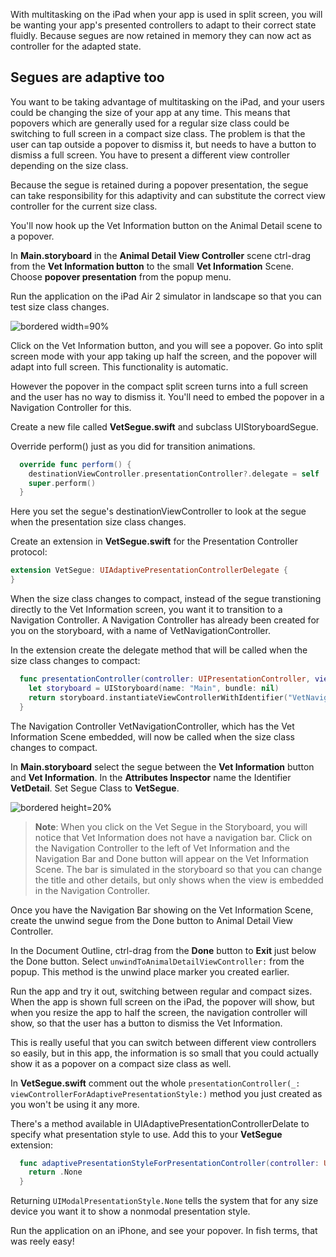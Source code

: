 With multitasking on the iPad when your app is used in split screen, you will be wanting your app's presented controllers to adapt to their correct state fluidly. Because segues are now retained in memory they can now act as controller for the adapted state.

## Segues are adaptive too

You want to be taking advantage of multitasking on the iPad, and your users could be changing the size of your app at any time. This means that popovers which are generally used for a regular size class could be switching to full screen in a compact size class. The problem is that the user can tap outside a popover to dismiss it, but needs to have a button to dismiss a full screen. You have to present a different view controller depending on the size class.

Because the segue is retained during a popover presentation, the segue can take responsibility for this adaptivity and can substitute the correct view controller for the current size class.

You'll now hook up the Vet Information button on the Animal Detail scene to a popover.

In **Main.storyboard** in the **Animal Detail View Controller** scene ctrl-drag from the **Vet Information button** to the small **Vet Information** Scene. Choose **popover presentation** from the popup menu. 

Run the application on the iPad Air 2 simulator in landscape so that you can test size class changes. 

![bordered width=90%](images/PopoverCompare.png)

Click on the Vet Information button, and you will see a popover. Go into split screen mode with your app taking up half the screen, and the popover will adapt into full screen. This functionality is automatic.

However the popover in the compact split screen turns into a full screen and the user has no way to dismiss it. You'll need to embed the popover in a Navigation Controller for this.

Create a new file called **VetSegue.swift** and subclass UIStoryboardSegue.

Override perform() just as you did for transition animations.

```swift
  override func perform() {
    destinationViewController.presentationController?.delegate = self
    super.perform()
  }
```

Here you set the segue's destinationViewController to look at the segue when the presentation size class changes.

Create an extension in **VetSegue.swift** for the Presentation Controller protocol:

```swift
extension VetSegue: UIAdaptivePresentationControllerDelegate {
}
```

When the size class changes to compact, instead of the segue transtioning directly to the Vet Information screen, you want it to transition to a Navigation Controller. A Navigation Controller has already been created for you on the storyboard, with a name of VetNavigationController.

In the extension create the delegate method that will be called when the size class changes to compact:

```swift
  func presentationController(controller: UIPresentationController, viewControllerForAdaptivePresentationStyle style: UIModalPresentationStyle) -> UIViewController? {
    let storyboard = UIStoryboard(name: "Main", bundle: nil)
    return storyboard.instantiateViewControllerWithIdentifier("VetNavigationController")
  }
```

The Navigation Controller VetNavigationController, which has the Vet Information Scene embedded, will now be called when the size class changes to compact.

In **Main.storyboard** select the segue between the **Vet Information** button and **Vet Information**. In the **Attributes Inspector** name the Identifier **VetDetail**. Set Segue Class to **VetSegue**.

![bordered height=20%](images/VetSegue.png)

> **Note**: When you click on the Vet Segue in the Storyboard, you will notice that Vet Information does not have a navigation bar. Click on the Navigation Controller to the left of Vet Information and the Navigation Bar and Done button will appear on the Vet Information Scene. The bar is simulated in the storyboard so that you can change the title and other details, but only shows when the view is embedded in the Navigation Controller.

Once you have the Navigation Bar showing on the Vet Information Scene, create the unwind segue from the Done button to Animal Detail View Controller.

In the Document Outline, ctrl-drag from the **Done** button to **Exit** just below the Done button. Select `unwindToAnimalDetailViewController:` from the popup. This method is the unwind place marker you created earlier.

Run the app and try it out, switching between regular and compact sizes. When the app is shown full screen on the iPad, the popover will show, but when you resize the app to half the screen, the navigation controller will show, so that the user has a button to dismiss the Vet Information.

This is really useful that you can switch between different view controllers so easily, but in this app, the information is so small that you could actually show it as a popover on a compact size class as well.

In **VetSegue.swift** comment out the whole `presentationController(_: viewControllerForAdaptivePresentationStyle:)` method you just created as you won't be using it any more.

There's a method available in UIAdaptivePresentationControllerDelate to specify what presentation style to use. Add this to your **VetSegue** extension:

```swift
  func adaptivePresentationStyleForPresentationController(controller: UIPresentationController, traitCollection: UITraitCollection) -> UIModalPresentationStyle {
    return .None
  }
```

Returning `UIModalPresentationStyle.None` tells the system that for any size device you want it to show a nonmodal presentation style.

Run the application on an iPhone, and see your popover.  In fish terms, that was reely easy!
